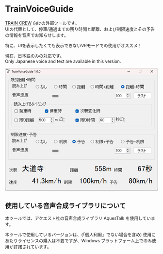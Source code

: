 TrainVoiceGuide
===============

[TRAIN CREW](https://acty-soft.com/traincrew/) 向けの外部ツールです。  
UIの代替として、停車/通過までの残り時間と距離、および制限速度とその予告の情報を音声でお知らせします。

特に、UIを表示したくても表示できないVRモードでの使用がオススメ！

現在、日本語のみの対応です。  
Only Japanese voice and text are available in this version.

![スクリーンショット](screenshot.png)

## 使用している音声合成ライブラリについて

本ツールでは、アクエスト社の音声合成ライブラリ AquesTalk を使用しています。

本ツールで使用しているバージョンは、(「個人利用」でない場合を含め) 使用にあたりライセンスの購入は不要ですが、Windows プラットフォーム上でのみ使用が許諾されています。
